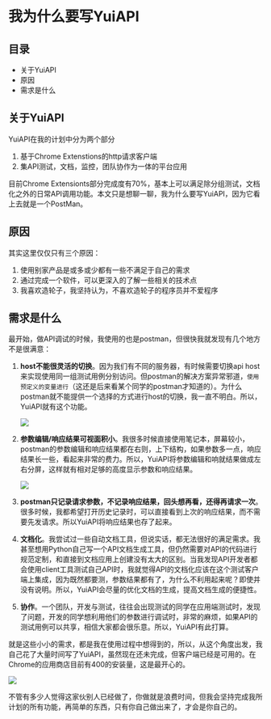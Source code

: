 # 我为什么要写YuiAPI

## 目录

- 关于YuiAPI
- 原因
- 需求是什么

## 关于YuiAPI

YuiAPI在我的计划中分为两个部分

1. 基于Chrome Extenstions的http请求客户端
2. 集API测试，文档，监控，团队协作为一体的平台应用

目前Chrome Extensionts部分完成度有70%，基本上可以满足除分组测试，文档化之外的日常API调用功能。本文只是想聊一聊，我为什么要写YuiAPI，因为它看上去就是一个PostMan。

## 原因

其实这里仅仅只有三个原因：

1. 使用别家产品是或多或少都有一些不满足于自己的需求
2. 通过完成一个软件，可以更深入的了解一些相关的技术点
3. 我喜欢造轮子，我坚持认为，不喜欢造轮子的程序员并不爱程序

## 需求是什么

最开始，做API调试的时候，我使用的也是postman，但很快我就发现有几个地方不是很满意：

1. **host不能很灵活的切换**。因为我们有不同的服务器，有时候需要切换api host来实现使用同一组测试用例分别访问。但postman的解决方案异常邪道，<code>使用预定义的变量进行</code>（这还是后来看某个同学的postman才知道的）。为什么postman就不能提供一个选择的方式进行host的切换，我一直不明白。所以，YuiAPI就有这个功能。

   ![](https://www.colorgamer.com/usr/uploads/2018/11/4078681082.png)

2. **参数编辑/响应结果可视面积小**。我很多时候直接使用笔记本，屏幕较小，postman的参数编辑和响应结果都在右则，上下结构，如果参数多一点，响应结果长一些，看起来非常的费力。所以，YuiAPI将参数编辑和响就结果做成左右分屏，这样就有相对足够的高度显示参数和响应结果。

   ![](https://www.colorgamer.com/usr/uploads/2018/11/808335562.png)

3. **postman只记录请求参数，不记录响应结果，回头想再看，还得再请求一次**。很多时候，我都希望打开历史记录时，可以直接看到上次的响应结果，而不需要先发请求。所以YuiAPI将响应结果也存了起来。
4. **文档化**。我尝试过一些自动文档工具，但说实话，都无法很好的满足需求。我甚至想用Python自己写一个API文档生成工具，但仍然需要对API的代码进行规范定制，和直接到文档应用上创建没有太大的区别。当我发现API开发者都会使用client工具测试自己API时，我就觉得API的文档化应该在这个测试客户端上集成，因为既然都要测，参数结果都有了，为什么不利用起来呢？即使并没有说明。所以，YuiAPI会尽量的优化文档的生成，提高文档生成的便捷性。
5. **协作**。一个团队，开发与测试，往往会出现测试的同学在应用端测试时，发现了问题，开发的同学想利用他们的参数进行调试时，非常的麻烦，如果API的测试用例可以共享，相信大家都会很乐意。所以，YuiAPI有此打算。

就是这些小小的需求，都是我在使用过程中想得到的，所以，从这个角度出发，我自己花了大量时间写了YuiAPI，虽然现在还未完成，但客户端已经是可用的。在Chrome的应用商店目前有400的安装量，这是最开心的。

![](https://www.colorgamer.com/usr/uploads/2018/11/1647555530.png)

不管有多少人觉得这家伙别人已经做了，你做就是浪费时间，但我会坚持完成我所计划的所有功能，再简单的东西，只有你自己做出来了，才会是你自己的。